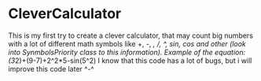 # CleverCalculator
This is my first try to create a clever calculator, that may count big numbers with a lot of different math symbols like +, -, *, /, ^, sin, cos and other
(look into SynmbolsPriority class to this information).
Example of the equation: (3*2)+(9-7)+2^2*5-sin(5^2)
I know that this code has a lot of bugs, but i will improve this code later ^-^
